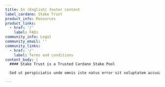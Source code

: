 ```yaml
---
title: En (English) footer content
label_cardano: Stake Trust
product_info: Resources
product_links:
  - href: '/'
    label: FAQs
community_info: Legal
community_email: ''
community_links:
  - href: '/'
    label: Terms and conditions
content_body: |
  #### Stake Trust is a Trusted Cardano Stake Pool

  Sed ut perspiciatis unde omnis iste natus error sit voluptatem accusantium doloremque laudantium

---
```

